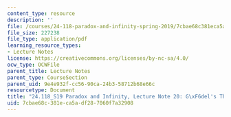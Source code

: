 ```yaml
---
content_type: resource
description: ''
file: /courses/24-118-paradox-and-infinity-spring-2019/7cbae68c381eca5adf287060f7a32908_MIT24_118S19_LecNote20.pdf
file_size: 227238
file_type: application/pdf
learning_resource_types:
- Lecture Notes
license: https://creativecommons.org/licenses/by-nc-sa/4.0/
ocw_type: OCWFile
parent_title: Lecture Notes
parent_type: CourseSection
parent_uid: 9e4e932f-cc56-90ca-24b3-58712b68e66c
resourcetype: Document
title: "24.118_S19 Paradox and Infinity, Lecture Note 20: G\xF6del's Theorem I"
uid: 7cbae68c-381e-ca5a-df28-7060f7a32908
---
```

